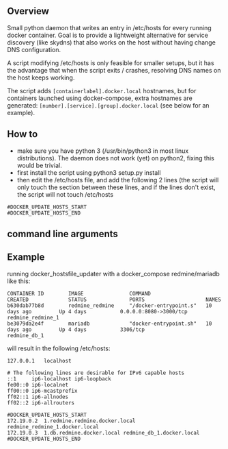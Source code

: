 ## Overview

Small python daemon that writes an entry in /etc/hosts for every running docker
container. Goal is to provide a lightweight alternative for service
discovery (like skydns) that also works on the host without having change
DNS configuration.

A script modifying /etc/hosts is only feasible for smaller setups, but it
has the advantage that when the script exits / crashes, resolving DNS names
on the host keeps working.

The script adds `[containerlabel].docker.local` hostnames, but for containers launched using docker-compose, extra hostnames are generated: `[number].[service].[group].docker.local` (see below for an example).

## How to

* make sure you have python 3 (/usr/bin/python3 in most linux distributions). The daemon does not work (yet) on python2, fixing this would be trivial.
* first install the script using python3 setup.py install
* then edit the /etc/hosts file, and add the following 2 lines (the script
  will only touch the section between these lines, and if the lines don't
  exist, the script will not touch /etc/hosts

```
#DOCKER_UPDATE_HOSTS_START
#DOCKER_UPDATE_HOSTS_END

```
## command line arguments


## Example

running docker_hostsfile_updater with a docker_compose redmine/mariadb like
this:

```
CONTAINER ID        IMAGE               COMMAND                  CREATED             STATUS              PORTS                    NAMES
b630dab77b8d        redmine_redmine     "/docker-entrypoint.s"   10 days ago         Up 4 days           0.0.0.0:8080->3000/tcp   redmine_redmine_1
be3079da2e4f        mariadb             "docker-entrypoint.sh"   10 days ago         Up 4 days           3306/tcp                 redmine_db_1
```

will result in the following /etc/hosts:

```
127.0.0.1	localhost

# The following lines are desirable for IPv6 capable hosts
::1     ip6-localhost ip6-loopback
fe00::0 ip6-localnet
ff00::0 ip6-mcastprefix
ff02::1 ip6-allnodes
ff02::2 ip6-allrouters

#DOCKER_UPDATE_HOSTS_START
172.19.0.2	1.redmine.redmine.docker.local redmine_redmine_1.docker.local
172.19.0.3	1.db.redmine.docker.local redmine_db_1.docker.local
#DOCKER_UPDATE_HOSTS_END

```
